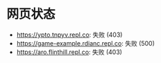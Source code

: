 # 网页状态
- https://ypto.tnpyv.repl.co: 失败 (403)
- https://game-example.rdianc.repl.co: 失败 (500)
- https://aro.flinthill.repl.co: 失败 (403)
